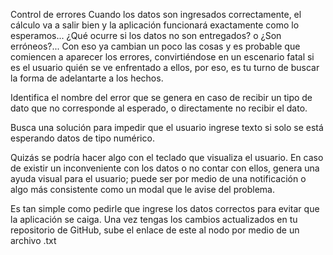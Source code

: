 Control de errores
Cuando los datos son ingresados correctamente, el cálculo va a salir bien y la aplicación funcionará exactamente como lo esperamos... ¿Qué ocurre si los datos no son entregados? o ¿Son erróneos?... Con eso ya cambian un poco las cosas y es probable que comiencen a aparecer los errores, convirtiéndose en un escenario fatal si es el usuario quién se ve enfrentado a ellos, por eso, es tu turno de buscar la forma de adelantarte a los hechos.

Identifica el nombre del error que se genera en caso de recibir un tipo de dato que no corresponde al esperado, o directamente no recibir el dato.

Busca una solución para impedir que el usuario ingrese texto si solo se está esperando datos de tipo numérico.

Quizás se podría hacer algo con el teclado que visualiza el usuario.
En caso de existir un inconveniente con los datos o no contar con ellos, genera una ayuda visual para el usuario; puede ser por medio de una notificación o algo más consistente como un modal que le avise del problema.

Es tan simple como pedirle que ingrese los datos correctos para evitar que la aplicación se caiga.
Una vez tengas los cambios actualizados en tu repositorio de GitHub, sube el enlace de este al nodo por medio de un archivo .txt